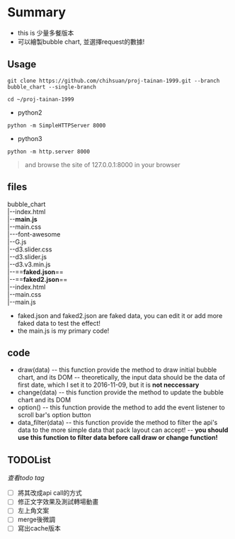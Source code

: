 

# Summary
- this is 少量多餐版本
- 可以繪製bubble chart, 並選擇request的數據!
## Usage

```
git clone https://github.com/chihsuan/proj-tainan-1999.git --branch bubble_chart --single-branch

cd ~/proj-tainan-1999
```
- python2
```
python -m SimpleHTTPServer 8000
```
- python3
```
python -m http.server 8000
```
> and browse the site of 127.0.0.1:8000 in your browser
## files
bubble_chart  
|--index.html  
|--**main.js**  
|--main.css  
|---font-awesome  
|--G.js  
|--d3.slider.css  
|--d3.slider.js  
|--d3.v3.min.js  
|--==**faked.json**==  
|--==**faked2.json**==  
|--index.html  
|--main.css  
|--main.js  

- faked.json and faked2.json are faked data, you can edit it or add more faked data to test the effect!
- the main.js is my primary code!
## code 
- draw(data)
-- this function provide the method to draw initial bubble chart, and its DOM
-- theoretically, the input data should be the data of first date, which I set it to 2016-11-09, but it is **not neccessary**
- change(data)
-- this function provide the method to update the bubble chart and its DOM
- option()
-- this function provide the method to add the event listener to scroll bar's option button
- data_filter(data)
-- this function provide the method to filter the api's data to the more simple data that pack layout can accept!
-- **you should use this function to filter data before call draw or change function!**

## TODOList
*查看todo tag*
- [ ] 將其改成api call的方式
- [ ] 修正文字效果及測試轉場動畫
- [ ] 左上角文案
- [ ] merge後微調
- [ ] 寫出cache版本
